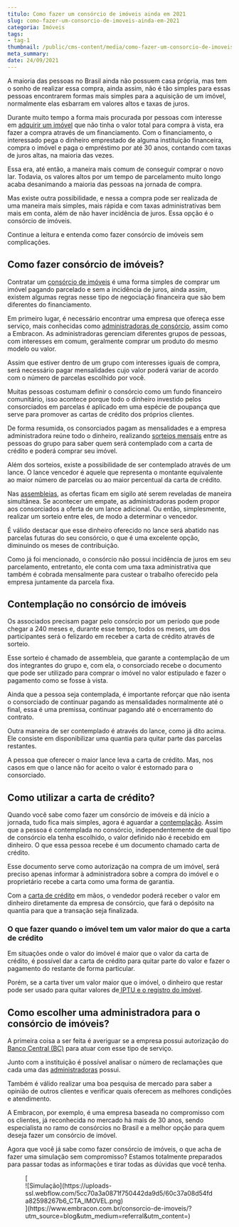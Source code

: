 ```yaml
---
titulo: Como fazer um consórcio de imóveis ainda em 2021
slug: como-fazer-um-consorcio-de-imoveis-ainda-em-2021
categoria: Imóveis
tags:
- tag-1
thumbnail: /public/cms-content/media/como-fazer-um-consorcio-de-imoveis-ainda-em-2021.jpg
meta_summary: 
date: 24/09/2021
---
```

A maioria das pessoas no Brasil ainda não possuem casa própria, mas tem o sonho de realizar essa compra, ainda assim, não é tão simples para essas pessoas encontrarem formas mais simples para a aquisição de um imóvel, normalmente elas esbarram em valores altos e taxas de juros.

Durante muito tempo a forma mais procurada por pessoas com interesse em [adquirir um imóvel](https://www.embracon.com.br/blog/esse-e-o-momento-de-comprar-imoveis) que não tinha o valor total para compra à vista, era fazer a compra através de um financiamento. Com o financiamento, o interessado pega o dinheiro emprestado de alguma instituição financeira, compra o imóvel e paga o empréstimo por até 30 anos, contando com taxas de juros altas, na maioria das vezes.

Essa era, até então, a maneira mais comum de conseguir comprar o novo lar. Todavia, os valores altos por um tempo de parcelamento muito longo acaba desanimando a maioria das pessoas na jornada de compra.

Mas existe outra possibilidade, e nessa a compra pode ser realizada de uma maneira mais simples, mais rápida e com taxas administrativas bem mais em conta, além de não haver incidência de juros. Essa opção é o consórcio de imóveis.

Continue a leitura e entenda como fazer consórcio de imóveis sem complicações.

Como fazer consórcio de imóveis? 
---------------------------------

Contratar um [consórcio de imóveis](https://www.embracon.com.br/blog/como-funciona-um-consorcio-de-imoveis-no-brasil) é uma forma simples de comprar um imóvel pagando parcelado e sem a incidência de juros, ainda assim, existem algumas regras nesse tipo de negociação financeira que são bem diferentes do financiamento.

Em primeiro lugar, é necessário encontrar uma empresa que ofereça esse serviço, mais conhecidas como [administradoras de consórcio](https://www.embracon.com.br/blog/como-escolher-uma-administradora-de-consorcio), assim como a Embracon. As administradoras gerenciam diferentes grupos de pessoas, com interesses em comum, geralmente comprar um produto do mesmo modelo ou valor.

Assim que estiver dentro de um grupo com interesses iguais de compra, será necessário pagar mensalidades cujo valor poderá variar de acordo com o número de parcelas escolhido por você.

Muitas pessoas costumam definir o consórcio como um fundo financeiro comunitário, isso acontece porque todo o dinheiro investido pelos consorciados em parcelas é aplicado em uma espécie de poupança que serve para promover as cartas de crédito dos próprios clientes.

De forma resumida, os consorciados pagam as mensalidades e a empresa administradora reúne todo o dinheiro, realizando [sorteios mensais](https://www.embracon.com.br/conhecaoconsorcio/como-sao-realizados-os-sorteios-nas-assembleias) entre as pessoas do grupo para saber quem será contemplado com a carta de crédito e poderá comprar seu imóvel.

Além dos sorteios, existe a possibilidade de ser contemplado através de um lance. O lance vencedor é aquele que representa o montante equivalente ao maior número de parcelas ou ao maior percentual da carta de crédito.

Nas [assembleias](https://www.embracon.com.br/blog/assembleia-de-consorcio-como-funciona), as ofertas ficam em sigilo até serem reveladas de maneira simultânea. Se acontecer um empate, as administradoras podem propor aos consorciados a oferta de um lance adicional. Ou então, simplesmente, realizar um sorteio entre eles, de modo a determinar o vencedor.

É válido destacar que esse dinheiro oferecido no lance será abatido nas parcelas futuras do seu consórcio, o que é uma excelente opção, diminuindo os meses de contribuição.

Como já foi mencionado, o consórcio não possui incidência de juros em seu parcelamento, entretanto, ele conta com uma taxa administrativa que também é cobrada mensalmente para custear o trabalho oferecido pela empresa juntamente da parcela fixa.

Contemplação no consórcio de imóveis 
-------------------------------------

Os associados precisam pagar pelo consórcio por um período que pode chegar a 240 meses e, durante esse tempo, todos os meses, um dos participantes será o felizardo em receber a carta de crédito através de sorteio.

Esse sorteio é chamado de assembleia, que garante a contemplação de um dos integrantes do grupo e, com ela, o consorciado recebe o documento que pode ser utilizado para comprar o imóvel no valor estipulado e fazer o pagamento como se fosse à vista.

Ainda que a pessoa seja contemplada, é importante reforçar que não isenta o consorciado de continuar pagando as mensalidades normalmente até o final, essa é uma premissa, continuar pagando até o encerramento do contrato.

Outra maneira de ser contemplado é através do lance, como já dito acima. Ele consiste em disponibilizar uma quantia para quitar parte das parcelas restantes.

A pessoa que oferecer o maior lance leva a carta de crédito. Mas, nos casos em que o lance não for aceito o valor é estornado para o consorciado.

Como utilizar a carta de crédito? 
----------------------------------

Quando você sabe como fazer um consórcio de imóveis e dá início a jornada, tudo fica mais simples, agora é aguardar a [contemplação](https://www.embracon.com.br/blog/quais-sao-as-formas-de-contemplacao). Assim que a pessoa é contemplada no consórcio, independentemente de qual tipo de consórcio ela tenha escolhido, o valor definido não é recebido em dinheiro. O que essa pessoa recebe é um documento chamado carta de crédito.

Esse documento serve como autorização na compra de um imóvel, será preciso apenas informar à administradora sobre a compra do imóvel e o proprietário recebe a carta como uma forma de garantia.

Com a [carta de crédito](https://www.embracon.com.br/blog/o-que-e-e-como-funciona-a-carta-de-credito) em mãos, o vendedor poderá receber o valor em dinheiro diretamente da empresa de consórcio, que fará o depósito na quantia para que a transação seja finalizada.

### O que fazer quando o imóvel tem um valor maior do que a carta de crédito 

Em situações onde o valor do imóvel é maior que o valor da carta de crédito, é possível dar a carta de crédito para quitar parte do valor e fazer o pagamento do restante de forma particular.

Porém, se a carta tiver um valor maior que o imóvel, o dinheiro que restar pode ser usado para quitar valores de[ IPTU e o registro do imóvel](https://www.embracon.com.br/blog/escritura-de-imovel-o-que-eu-preciso-saber-sobre-o-tema).

Como escolher uma administradora para o consórcio de imóveis? 
--------------------------------------------------------------

A primeira coisa a ser feita é averiguar se a empresa possui autorização do[ Banco Central (BC)](https://www.bcb.gov.br/) para atuar com esse tipo de serviço.

Junto com a instituição é possível analisar o número de reclamações que cada uma das [administradoras](https://www.embracon.com.br/blog/afinal-o-que-uma-administradora-de-consorcio-faz) possui.

Também é válido realizar uma boa pesquisa de mercado para saber a opinião de outros clientes e verificar quais oferecem as melhores condições e atendimento.

A Embracon, por exemplo, é uma empresa baseada no compromisso com os clientes, já reconhecida no mercado há mais de 30 anos, sendo especialista no ramo de consórcios no Brasil e a melhor opção para quem deseja fazer um consórcio de imóvel.

Agora que você já sabe como fazer consórcio de imóveis, o que acha de fazer uma simulação sem compromisso? Estamos totalmente preparados para passar todas as informações e tirar todas as dúvidas que você tenha.

<figure class="w-richtext-figure-type-image w-richtext-align-center">[<div>![Simulação](https://uploads-ssl.webflow.com/5cc70a3a0871f750442da9d5/60c37a08d54fda82598267b6_CTA_IMOVEL.png)</div>](https://www.embracon.com.br/consorcio-de-imoveis/?utm_source=blog&utm_medium=referral&utm_content=)</figure>
